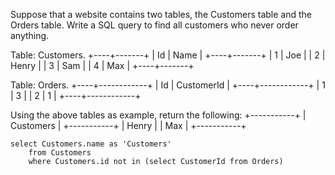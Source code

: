 Suppose that a website contains two tables, the Customers table and the Orders table. Write a SQL query to find all customers who never order anything.

Table: Customers.
+----+-------+
| Id | Name  |
+----+-------+
| 1  | Joe   |
| 2  | Henry |
| 3  | Sam   |
| 4  | Max   |
+----+-------+

Table: Orders.
+----+------------+
| Id | CustomerId |
+----+------------+
| 1  | 3          |
| 2  | 1          |
+----+------------+

Using the above tables as example, return the following:
+-----------+
| Customers |
+-----------+
| Henry     |
| Max       |
+-----------+

```
select Customers.name as 'Customers'
    from Customers
    where Customers.id not in (select CustomerId from Orders)
```
